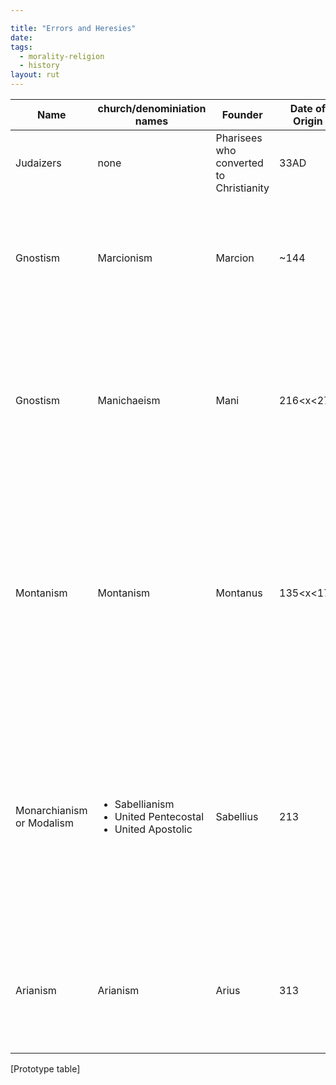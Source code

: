 ```yaml
---

title: "Errors and Heresies"
date: 
tags:
  - morality-religion
  - history
layout: rut
---
```



|Name|church/denominiation names|Founder|Date of Origin|prevalent through|Errors|References|
|--|--|--|--|--|--|--|
|Judaizers|none|Pharisees who converted to Christianity|33AD|~387|All converts must follow all aspects of Jewish law|"Judaizers." *Wikipedia: The Free Encyclopedia*. Wikimedia Foundation, Inc. <https://en.wikipedia.org/w/index.php?title=Judaizers&oldid=722295897>|
|Gnostism|Marcionism|Marcion|~144|~5th Century| <ul><li>Belief in a "good" god and a separate "bad" or "evil" god</li><li>Belief that matter is evil</li></ul>|"Marcionism" *Wikipedia: The Free Encyclopedia*. Wikimedia Foundation, Inc. <https://en.wikipedia.org/w/index.php?title=Marcionism&oldid=723010381>
|Gnostism|Manichaeism|Mani|216&lt;x&lt;276|~780|<ul><li>Belief in a "good" god and a separate "bad" or "evil" god</li><li>Belief that matter is evil</li><li>Suicide and abortion as a moral good</li></ul>|"Manichaeism" *Wikipedia: The Free Encyclopedia*. Wikimedia Foundation, Inc. <https://en.wikipedia.org/w/index.php?title=Manichaeism&oldid=727087727>|
|Montanism|Montanism|Montanus|135&lt;x&lt;177|!385|<ul><li>First known example of predicting the end of the world based on private revelation</li><li>Private interpretation supercedes the magisterium of the universal Church</li></ul>|"Montanism" *Wikipedia: The Free Encyclopedia*. Wikimedia Foundation, Inc. <https://en.wikipedia.org/w/index.php?title=Montanism&oldid=725945324>
|Monarchianism or Modalism|<ul><li>Sabellianism</li><li>United Pentecostal</li><li>United Apostolic</li></ul>|Sabellius|213|present|Belief that 3 persons of hte Trinity are in fact just different names for the same single person.|<ul><li>"Modalism" *Theopedia: An encyclopedia of Biblical Christianity.* [Christian Web Foundation](http://www.christianwebfoundation.org/) <http://www.theopedia.com/modalism> Last Viewed 2016-06-28.</li><li>"Sabellianism" *ENCYCLOPÆDIA BRITANNICA* Encyclopædia Britannica, Inc. <https://www.britannica.com/topic/Sabellianism> Last Viewed 2016-06-28.</li><li>"Monarchianism" *ENCYCLOPÆDIA BRITANNICA* Encyclopædia Britannica, Inc. <https://www.britannica.com/topic/Monarchianism> Last Viewed 2016-06-28.</li><li>"Sabellianism" *Wikipedia: The Free Encyclopedia*. Wikimedia Foundation, Inc. <https://en.wikipedia.org/w/index.php?title=Sabellianism&oldid=724356414></li></ul>
|Arianism|Arianism|Arius|313|before the eighth century|<ul><li>Jesus is a created being, not God</li><li>"described the Son as a second, or inferior God"</li></ul>|"Arianism" *The Catholic Encyclopedia* Encyclopedia Press, Inc. <http://www.newadvent.org/cathen/01707c.htm> Last Viewed 2016-06-28.</li></ul>
[Prototype table] 
